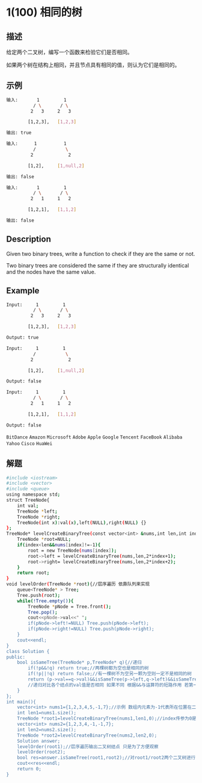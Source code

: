 # 1(100) 相同的树

## 描述
给定两个二叉树，编写一个函数来检验它们是否相同。

如果两个树在结构上相同，并且节点具有相同的值，则认为它们是相同的。
## 示例
```bash
输入:       1         1
          / \       / \
         2   3     2   3

        [1,2,3],   [1,2,3]

输出: true

输入:      1          1
          /           \
         2             2

        [1,2],     [1,null,2]

输出: false

输入:       1         1
          / \       / \
         2   1     1   2

        [1,2,1],   [1,1,2]

输出: false

``` 
## Description

Given two binary trees, write a function to check if they are the same or not.

Two binary trees are considered the same if they are structurally identical and the nodes have the same value.

## Example
```bash
Input:     1         1
          / \       / \
         2   3     2   3

        [1,2,3],   [1,2,3]

Output: true

Input:     1         1
          /           \
         2             2

        [1,2],     [1,null,2]

Output: false

Input:     1         1
          / \       / \
         2   1     1   2

        [1,2,1],   [1,1,2]

Output: false

```

`BitDance` `Amazon` `Microsoft` `Adobe` `Apple` `Google` `Tencent` `FaceBook` `Alibaba` `Yahoo` `Cisco` `HuaWei`
## 解题
```bash
#include <iostream>
#include <vector>
#include <queue>
using namespace std;
struct TreeNode{
    int val;
    TreeNode *left;
    TreeNode *right;
    TreeNode(int x):val(x),left(NULL),right(NULL) {}
};
TreeNode* levelCreateBinaryTree(const vector<int> &nums,int len,int index){//层序创建二叉树index为位置序号
    TreeNode *root=NULL;
    if(index<len&&nums[index]!=-1){
        root = new TreeNode(nums[index]);
        root->left = levelCreateBinaryTree(nums,len,2*index+1);
        root->right= levelCreateBinaryTree(nums,len,2*index+2);
    }
    return root;
}
void levelOrder(TreeNode *root){//层序遍历 依靠队列来实现
    queue<TreeNode* > Tree;
    Tree.push(root);
    while(!Tree.empty()){
        TreeNode *pNode = Tree.front();
        Tree.pop();
        cout<<pNode->val<<" ";
        if(pNode->left!=NULL) Tree.push(pNode->left);
        if(pNode->right!=NULL) Tree.push(pNode->right);
    }
    cout<<endl;
}
class Solution {
public:
    bool isSameTree(TreeNode* p,TreeNode* q){//递归
        if(!p&&!q) return true;//两棵树都为空也是相同的树 
        if(!p||!q) return false;//有一棵树不为空另一颗为空则一定不是相同的树
        return (p->val==q->val)&&isSameTree(p->left,q->left)&&isSameTree(p->right,q->right);
        //递归对比各个结点的val值是否相同 如果不同 根据&&与运算符的短路作用 若第一个参与运算的值为false就直接返回false 会提前结束递归直接返回结果 不会造成多余的浪费
    }
};
int main(){
    vector<int> nums1={1,2,3,4,5,-1,7};//示例 数组内元素为-1代表所在位置在二叉树中为null
    int len1=nums1.size();
    TreeNode *root1=levelCreateBinaryTree(nums1,len1,0);//index传参为0是我们认为根结点所在的数组序号为0
    vector<int> nums2={1,2,3,4,-1,-1,7};
    int len2=nums2.size();
    TreeNode *root2=levelCreateBinaryTree(nums2,len2,0);
    Solution answer;
    levelOrder(root1);//层序遍历输出二叉树结点 只是为了方便观察
    levelOrder(root2);
    bool res=answer.isSameTree(root1,root2);//对root1/root2两个二叉树进行对比判断
    cout<<res<<endl;
    return 0;
}
```
